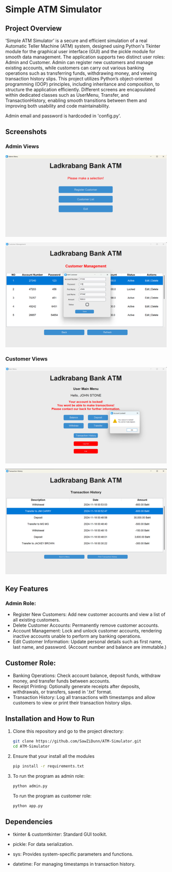 # Simple ATM Simulator

## Project Overview

‘Simple ATM Simulator’ is a secure and efficient simulation of a real Automatic Teller Machine (ATM) system, designed using Python's Tkinter module for the graphical user interface (GUI) and the pickle module for smooth data management. The application supports two distinct user roles: Admin and Customer. Admin can register new customers and manage existing accounts, while customers can carry out various banking operations such as transferring funds, withdrawing money, and viewing transaction history slips.
This project utilizes Python’s object-oriented programming (OOP) principles, including inheritance and composition, to structure the application efficiently. Different screens are encapsulated within dedicated classes such as UserMenu, Transfer, and TransactionHistory, enabling smooth transitions between them and improving both usability and code maintainability.

Admin email and password is hardcoded in 'config.py'.

## Screenshots

### Admin Views

![Menu Page](./imgs/no1.png)

![Customer Management](./imgs/no2.png)

### Customer Views

![Menu Page](./imgs/no3.png)

![Transaction History](./imgs/no4.png)

## Key Features

### Admin Role:

-   Register New Customers: Add new customer accounts and view a list of all existing customers.
-   Delete Customer Accounts: Permanently remove customer accounts.
-   Account Management: Lock and unlock customer accounts, rendering inactive accounts unable to perform any banking operations.
-   Edit Customer Information: Update personal details such as first name, last name, and password. (Account number and balance are immutable.)

## Customer Role:

-   Banking Operations: Check account balance, deposit funds, withdraw money, and transfer funds between accounts.
-   Receipt Printing: Optionally generate receipts after deposits, withdrawals, or transfers, saved in ‘.txt’ format.
-   Transaction History: Log all transactions with timestamps and allow customers to view or print their transaction history slips.

## Installation and How to Run

1. Clone this repository and go to the project directory:

    ```bash
    git clone https://github.com/SawZiDunn/ATM-Simulator.git
    cd ATM-Simulator
    ```

2. Ensure that your install all the modules

    ```bash
    pip install -r requirements.txt
    ```

3. To run the program as admin role:

    ```bash
    python admin.py
    ```

    To run the program as customer role:

    ```bash
    python app.py
    ```

## Dependencies

-   tkinter & customtkinter: Standard GUI toolkit.

-   pickle: For data serialization.

-   sys: Provides system-specific parameters and functions.

-   datetime: For managing timestamps in transaction history.
